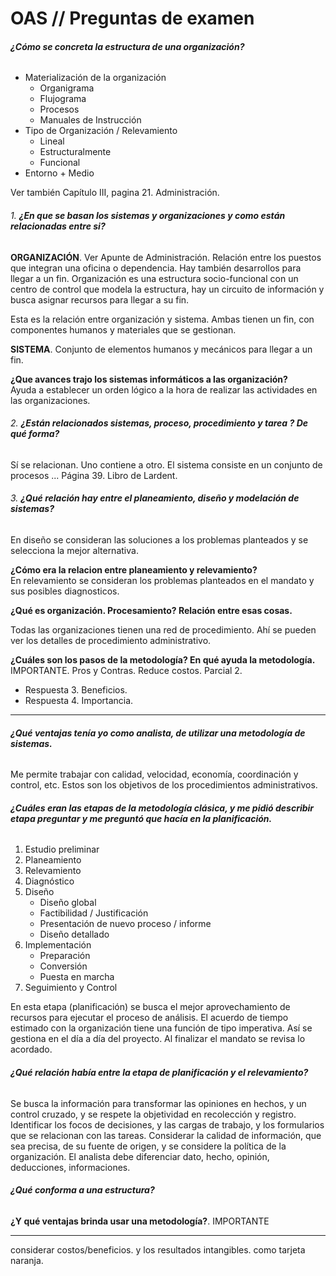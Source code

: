 # OAS // Preguntas de examen

###### **¿Cómo se concreta la estructura de una organización?**  

* Materialización de la organización  
	* Organigrama 
	* Flujograma
	* Procesos
	* Manuales de Instrucción
* Tipo de Organización / Relevamiento  
	* Lineal
	* Estructuralmente
	* Funcional
* Entorno + Medio  

Ver también Capítulo III, pagina 21. Administración.  

###### 1. **¿En que se basan los sistemas y organizaciones y como están relacionadas entre si?**

**ORGANIZACIÓN**. Ver Apunte de Administración. Relación entre los puestos que integran una oficina o dependencia. Hay también desarrollos para llegar a un fin. Organización es una estructura socio-funcional con un centro de control que modela la estructura, hay un circuito de información y busca asignar recursos para llegar a su fin. 

Esta es la relación entre organización y sistema. Ambas tienen un fin, con componentes humanos y materiales que se gestionan. 

**SISTEMA**. Conjunto de elementos humanos y mecánicos para llegar a un fin.

**¿Que avances trajo los sistemas informáticos a las organización?**  
Ayuda a establecer un orden lógico a la hora de realizar las actividades en las organizaciones.

###### 2. **¿Están relacionados sistemas, proceso, procedimiento y tarea ? De qué forma?**  

Sí se relacionan. Uno contiene a otro. El sistema consiste en un conjunto de procesos ...
Página 39. Libro de Lardent.  

###### 3. **¿Qué relación hay entre el planeamiento, diseño y modelación de sistemas?**
En diseño se consideran las soluciones a los problemas planteados y se selecciona la mejor alternativa.   

**¿Cómo era la relacion entre planeamiento y relevamiento?**  
En relevamiento se consideran los problemas planteados en el mandato y sus posibles diagnosticos.

**¿Qué es organización. Procesamiento? Relación entre esas cosas.**

Todas las organizaciones tienen una red de procedimiento. Ahí se pueden ver los detalles de procedimiento administrativo.

**¿Cuáles son los pasos de la metodología? En qué ayuda la metodología.**
IMPORTANTE. Pros y Contras. Reduce costos. Parcial 2.

* Respuesta 3. Beneficios.
* Respuesta 4. Importancia.

---

###### **¿Qué ventajas tenía yo como analista, de utilizar una metodología de sistemas.**
Me permite trabajar con calidad, velocidad, economía, coordinación y control, etc. Estos son los objetivos de los procedimientos administrativos.

###### **¿Cuáles eran las etapas de la metodología clásica, y me pidió describir etapa preguntar y me preguntó que hacía en la planificación.**

1. Estudio preliminar
2. Planeamiento
3. Relevamiento
4. Diagnóstico
5. Diseño
	* Diseño global
	* Factibilidad / Justificación
	* Presentación de nuevo proceso / informe
	* Diseño detallado
6. Implementación
	* Preparación
	* Conversión
	* Puesta en marcha
7. Seguimiento y Control  

En esta etapa (planificación) se busca el mejor aprovechamiento de recursos para ejecutar el proceso de análisis. El acuerdo de tiempo estimado con la organización tiene una función de tipo imperativa. Así se gestiona en el día a día del proyecto. Al finalizar el mandato se revisa lo acordado. 

###### **¿Qué relación había entre la etapa de planificación y el relevamiento?**  

Se busca la información para transformar las opiniones en hechos, y un control cruzado, y se respete la objetividad en recolección y registro. Identificar los focos de decisiones, y las cargas de trabajo, y los formularios que se relacionan con las tareas. Considerar la calidad de información, que sea precisa, de su fuente de origen, y se considere la política de la organización. El analista debe diferenciar dato, hecho, opinión, deducciones, informaciones. 

###### **¿Qué conforma a una estructura?**
**¿Y qué ventajas brinda usar una metodología?**. IMPORTANTE

---

considerar costos/beneficios. y los resultados intangibles. como tarjeta naranja.  

